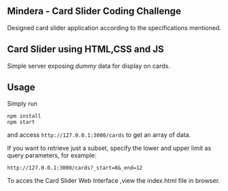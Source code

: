 ## Mindera - Card Slider Coding Challenge

Designed card slider application according to the specifications mentioned.

## Card Slider using HTML,CSS and JS

Simple server exposing _dummy_ data for display on cards.

## Usage

Simply run

    npm install
    npm start

and access `http://127.0.0.1:3000/cards` to get an array of data.

If you want to retrieve just a subset, specify the lower and upper limit as query parameters, for example:

    http://127.0.0.1:3000/cards?_start=8&_end=12

To acces the Card Slider Web Interface ,view the index.html file in browser.
